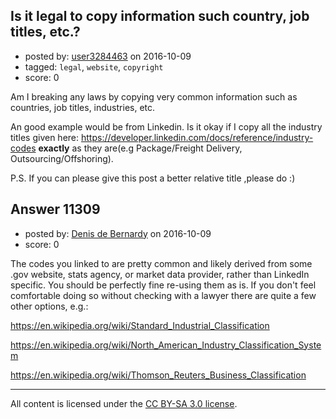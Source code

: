 ## Is it legal to copy information such country, job titles, etc.?

- posted by: [user3284463](https://stackexchange.com/users/3982995/user3284463) on 2016-10-09
- tagged: `legal`, `website`, `copyright`
- score: 0

Am I breaking any laws by copying very common information such as countries, job titles, industries, etc.

An good example would be from Linkedin. Is it okay if I copy all the industry titles given here: https://developer.linkedin.com/docs/reference/industry-codes **exactly** as they are(e.g Package/Freight Delivery, Outsourcing/Offshoring).

P.S. If you can please give this post a better relative title ,please do :)


## Answer 11309

- posted by: [Denis de Bernardy](https://stackexchange.com/users/182468/denis-de-bernardy) on 2016-10-09
- score: 0

The codes you linked to are pretty common and likely derived from some .gov website, stats agency, or market data provider, rather than LinkedIn specific. You should be perfectly fine re-using them as is. If you don't feel comfortable doing so without checking with a lawyer there are quite a few other options, e.g.:

https://en.wikipedia.org/wiki/Standard_Industrial_Classification

https://en.wikipedia.org/wiki/North_American_Industry_Classification_System

https://en.wikipedia.org/wiki/Thomson_Reuters_Business_Classification



---

All content is licensed under the [CC BY-SA 3.0 license](https://creativecommons.org/licenses/by-sa/3.0/).

